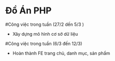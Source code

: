 # Đồ Án PHP

#Công việc trong tuần (27/2 dến 5/3 )
+ Xây dựng mô hình cơ sở dữ liệu

#Công việc trong tuần (6/3 đến 12/3)
+ Hoàn thành FE trang chủ, danh mục, sản phẩm